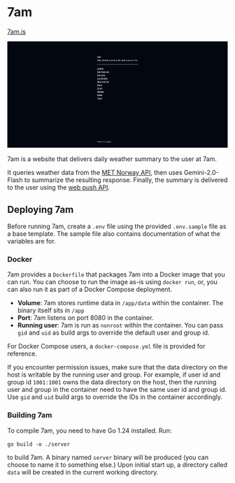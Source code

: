 # 7am

[7am.is](https://7am.is)

![](./screenshot/homepage.png)

7am is a website that delivers daily weather summary to the user at 7am.

It queries weather data from the [MET Norway API](https://developer.yr.no/), then uses Gemini-2.0-Flash to summarize the resulting response.
Finally, the summary is delivered to the user using the [web push API](https://developer.mozilla.org/en-US/docs/Web/API/Push_API).

## Deploying 7am

Before running 7am, create a `.env` file using the provided `.env.sample` file as a base template.
The sample file also contains documentation of what the variables are for.

### Docker

7am provides a `Dockerfile` that packages 7am into a Docker image that you can run.
You can choose to run the image as-is using `docker run`, or, you can also run it as part of a Docker Compose deployment.

- **Volume**: 7am stores runtime data in `/app/data` within the container. The binary itself sits in `/app`
- **Port**: 7am listens on port 8080 in the container.
- **Running user**: 7am is run as `nonroot` within the container. You can pass `gid` and `uid` as build args to override the default user and group id.

For Docker Compose users, a `docker-compose.yml` file is provided for reference.

If you encounter permission issues, make sure that the data directory on the host is writable by the running user and group.
For example, if user id and group id `1001:1001` owns the data directory on the host,
then the running user and group in the container need to have the same user id and group id.
Use `gid` and `uid` build args to override the IDs in the container accordingly.

### Building 7am

To compile 7am, you need to have Go 1.24 installed. Run:

```
go build -o ./server
```

to build 7am. A binary named `server` binary will be produced (you can choose to name it to something else.)
Upon initial start up, a directory called `data` will be created in the current working directory.
